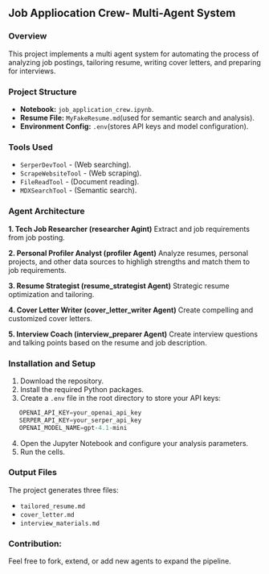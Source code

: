 ## Job Appliocation Crew- Multi-Agent System

### Overview
This project implements a multi agent system for automating the process of analyzing job postings, tailoring resume, writing cover letters, and preparing for interviews. 

### Project Structure

- **Notebook:** `job_application_crew.ipynb`.
- **Resume File:** `MyFakeResume.md`(used for semantic search and analysis).
- **Environment Config:** `.env`(stores API keys and model configuration).

### Tools Used
- `SerperDevTool` - (Web searching).
- `ScrapeWebsiteTool` - (Web scraping).
- `FileReadTool` - (Document reading).
- `MDXSearchTool` - (Semantic search).

### Agent Architecture
**1. Tech Job Researcher (researcher Agint)** Extract and job requirements from job posting.

**2. Personal Profiler Analyst (profiler Agent)** Analyze resumes, personal projects, and other data sources to highligh strengths and match them to job requirements.

**3. Resume Strategist (resume_strategist Agent)** Strategic resume optimization and tailoring.

**4. Cover Letter Writer (cover_letter_writer Agent)** Create compelling and customized cover letters.

**5. Interview Coach (interview_preparer Agent)** Create interview questions and talking points based on the resume and job description.

### Installation and Setup

1. Download the repository.
2. Install the required Python packages.
3. Create a `.env` file in the root directory to store your API keys:
```python
   OPENAI_API_KEY=your_openai_api_key
   SERPER_API_KEY=your_serper_api_key
   OPENAI_MODEL_NAME=gpt-4.1-mini
```
4. Open the Jupyter Notebook and configure your analysis parameters.
5. Run the cells.

### Output Files

The project generates three files:
- `tailored_resume.md`
- `cover_letter.md`
- `interview_materials.md`

### Contribution:
Feel free to fork, extend, or add new agents to expand the pipeline.

